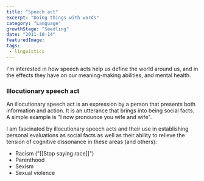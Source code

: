 ```yaml
---
title: "Speech act"
excerpt: "Doing things with words"
category: "Language"
growthStage: "Seedling"
date: "2011-10-14"
featuredImage: 
tags:
 - linguistics
---
```

I'm interested in how speech acts help us define the world around us, and in the effects they have on our meaning-making abilities, and mental health.

### Illocutionary speech act

An illocutionary speech act is an expression by a person that presents both information and action. It is an utterance that brings into being social facts. A simple example is "I now pronounce you wife and wife".

I am fascinated by illocutionary speech acts and their use in establishing personal evaluations as social facts as well as their ability to relieve the tension of cognitive dissonance in these areas (and others):
- Racism ("[[Stop saying race]]")
- Parenthood
- Sexism
- Sexual violence